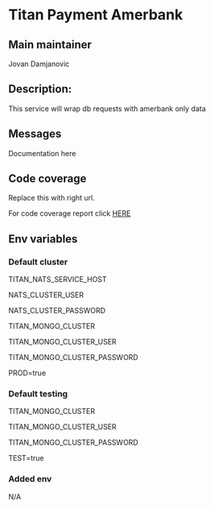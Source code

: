 # Titan Payment Amerbank

## Main maintainer

Jovan Damjanovic

## Description:

This service will wrap db requests with amerbank only data

## Messages

Documentation here

## Code coverage

Replace this with right url.

For code coverage report click [HERE](http://htmlpreview.github.io/?https://github.com/vforv/hemera-service-fw/blob/master/coverage/index.html)

## Env variables

### Default cluster

TITAN_NATS_SERVICE_HOST

NATS_CLUSTER_USER

NATS_CLUSTER_PASSWORD

TITAN_MONGO_CLUSTER

TITAN_MONGO_CLUSTER_USER

TITAN_MONGO_CLUSTER_PASSWORD

PROD=true

### Default testing

TITAN_MONGO_CLUSTER

TITAN_MONGO_CLUSTER_USER

TITAN_MONGO_CLUSTER_PASSWORD

TEST=true

### Added env

N/A
